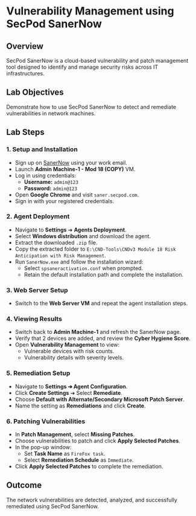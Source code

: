 # Vulnerability Management using SecPod SanerNow

## Overview
SecPod SanerNow is a cloud-based vulnerability and patch management tool designed to identify and manage security risks across IT infrastructures.

## Lab Objectives
Demonstrate how to use SecPod SanerNow to detect and remediate vulnerabilities in network machines.

## Lab Steps

### 1. Setup and Installation
- Sign up on [SanerNow](https://sanernow.com/) using your work email.
- Launch **Admin Machine-1 - Mod 18 (COPY)** VM.
- Log in using credentials:
  - **Username:** `admin@123`
  - **Password:** `admin@123`
- Open **Google Chrome** and visit `saner.secpod.com`.
- Sign in with your registered credentials.

### 2. Agent Deployment
- Navigate to **Settings** ➔ **Agents Deployment**.
- Select **Windows distribution** and download the agent.
- Extract the downloaded `.zip` file.
- Copy the extracted folder to `E:\CND-Tools\CNDv3 Module 18 Risk Anticipation with Risk Management`.
- Run `SanerNow.exe` and follow the installation wizard:
  - Select `spsaneractivation.conf` when prompted.
  - Retain the default installation path and complete the installation.

### 3. Web Server Setup
- Switch to the **Web Server VM** and repeat the agent installation steps.

### 4. Viewing Results
- Switch back to **Admin Machine-1** and refresh the SanerNow page.
- Verify that 2 devices are added, and review the **Cyber Hygiene Score**.
- Open **Vulnerability Management** to view:
  - Vulnerable devices with risk counts.
  - Vulnerability details with severity levels.

### 5. Remediation Setup
- Navigate to **Settings ➔ Agent Configuration**.
- Click **Create Settings** ➔ Select **Remediate**.
- Choose **Default with Alternate/Secondary Microsoft Patch Server**.
- Name the setting as **Remediations** and click **Create**.

### 6. Patching Vulnerabilities
- In **Patch Management**, select **Missing Patches**.
- Choose vulnerabilities to patch and click **Apply Selected Patches**.
- In the pop-up window:
  - Set **Task Name** as `FireFox task`.
  - Select **Remediation Schedule** as `Immediate`.
- Click **Apply Selected Patches** to complete the remediation.

## Outcome
The network vulnerabilities are detected, analyzed, and successfully remediated using SecPod SanerNow.

